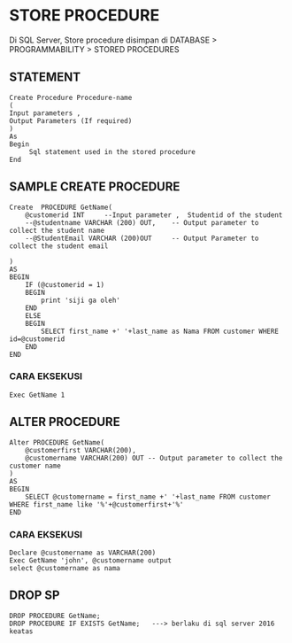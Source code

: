 # STORE PROCEDURE
Di SQL Server, Store procedure disimpan di DATABASE > PROGRAMMABILITY > STORED PROCEDURES
## STATEMENT

```
Create Procedure Procedure-name 
(
Input parameters ,
Output Parameters (If required)
)
As
Begin
     Sql statement used in the stored procedure
End
```

## SAMPLE CREATE PROCEDURE

```
Create  PROCEDURE GetName(
	@customerid INT     --Input parameter ,  Studentid of the student 
	--@studentname VARCHAR (200) OUT,    -- Output parameter to collect the student name
	--@StudentEmail VARCHAR (200)OUT     -- Output Parameter to collect the student email

)
AS
BEGIN
	IF (@customerid = 1)
	BEGIN
		print 'siji ga oleh'
	END
	ELSE
	BEGIN
		SELECT first_name +' '+last_name as Nama FROM customer WHERE id=@customerid 
	END
END
```
### CARA EKSEKUSI

```
Exec GetName 1
```

## ALTER PROCEDURE

```
Alter PROCEDURE GetName(
	@customerfirst VARCHAR(200),
	@customername VARCHAR(200) OUT -- Output parameter to collect the customer name
)
AS
BEGIN
	SELECT @customername = first_name +' '+last_name FROM customer WHERE first_name like '%'+@customerfirst+'%'
END
```

### CARA EKSEKUSI

```
Declare @customername as VARCHAR(200)
Exec GetName 'john', @customername output
select @customername as nama
```

## DROP SP

```
DROP PROCEDURE GetName;
DROP PROCEDURE IF EXISTS GetName;   ---> berlaku di sql server 2016 keatas
```


